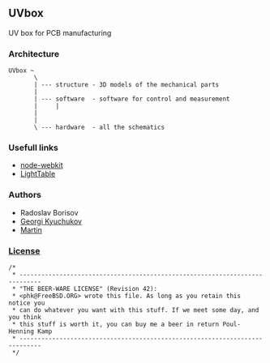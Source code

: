 ## UVbox

UV box for PCB manufacturing

### Architecture

```
UVbox ~
       \
       | --- structure - 3D models of the mechanical parts
       |
       | --- software  - software for control and measurement
       |     |
       |
       |
       \ --- hardware  - all the schematics
```

### Usefull links

 * [node-webkit](https://github.com/rogerwang/node-webkit)
 * [LightTable](http://www.lighttable.com/)

### Authors
 * Radoslav Borisov
 * [Georgi Kyuchukov](mailto:gkyuchukov86@gmail.com)
 * [Martin](mailto:martin@libtec.org)


### [License](http://en.wikipedia.org/wiki/Beerware)

```
/*
 * ----------------------------------------------------------------------------
 * "THE BEER-WARE LICENSE" (Revision 42):
 * <phk@FreeBSD.ORG> wrote this file. As long as you retain this notice you
 * can do whatever you want with this stuff. If we meet some day, and you think
 * this stuff is worth it, you can buy me a beer in return Poul-Henning Kamp
 * ----------------------------------------------------------------------------
 */
```
